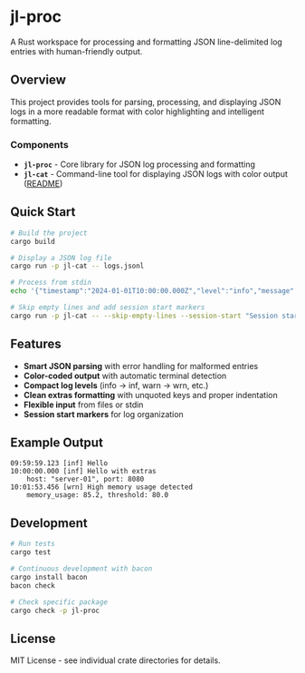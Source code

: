 # jl-proc

A Rust workspace for processing and formatting JSON line-delimited log entries with human-friendly output.

## Overview

This project provides tools for parsing, processing, and displaying JSON logs in a more readable format with color highlighting and intelligent formatting.

### Components

- **`jl-proc`** - Core library for JSON log processing and formatting
- **`jl-cat`** - Command-line tool for displaying JSON logs with color output ([README](jl-cat/README.md))

## Quick Start

```bash
# Build the project
cargo build

# Display a JSON log file
cargo run -p jl-cat -- logs.jsonl

# Process from stdin
echo '{"timestamp":"2024-01-01T10:00:00.000Z","level":"info","message":"Hello with extras", "host":"server-01", "port":8080}' | cargo run -p jl-cat -- -

# Skip empty lines and add session start markers
cargo run -p jl-cat -- --skip-empty-lines --session-start "Session started" logs.jsonl
```

## Features

- **Smart JSON parsing** with error handling for malformed entries
- **Color-coded output** with automatic terminal detection
- **Compact log levels** (info → inf, warn → wrn, etc.)
- **Clean extras formatting** with unquoted keys and proper indentation
- **Flexible input** from files or stdin
- **Session start markers** for log organization

## Example Output

```
09:59:59.123 [inf] Hello
10:00:00.000 [inf] Hello with extras
    host: "server-01", port: 8080
10:01:53.456 [wrn] High memory usage detected
    memory_usage: 85.2, threshold: 80.0
```

## Development

```bash
# Run tests
cargo test

# Continuous development with bacon
cargo install bacon
bacon check

# Check specific package
cargo check -p jl-proc
```

## License

MIT License - see individual crate directories for details.